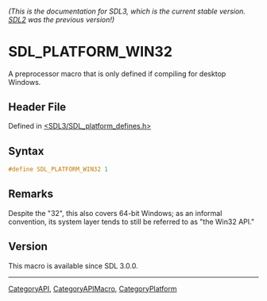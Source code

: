 ###### (This is the documentation for SDL3, which is the current stable version. [SDL2](https://wiki.libsdl.org/SDL2/) was the previous version!)
# SDL_PLATFORM_WIN32

A preprocessor macro that is only defined if compiling for desktop Windows.

## Header File

Defined in [<SDL3/SDL_platform_defines.h>](https://github.com/libsdl-org/SDL/blob/main/include/SDL3/SDL_platform_defines.h)

## Syntax

```c
#define SDL_PLATFORM_WIN32 1
```

## Remarks

Despite the "32", this also covers 64-bit Windows; as an informal
convention, its system layer tends to still be referred to as "the Win32
API."

## Version

This macro is available since SDL 3.0.0.

----
[CategoryAPI](CategoryAPI), [CategoryAPIMacro](CategoryAPIMacro), [CategoryPlatform](CategoryPlatform)

